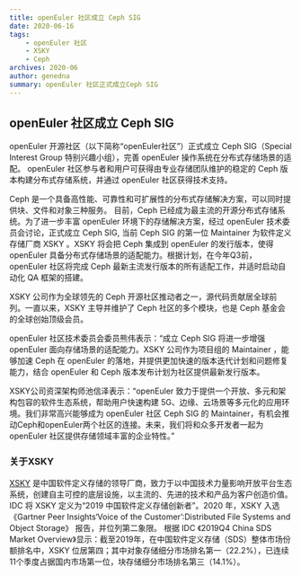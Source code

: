 ```yaml
---
title: openEuler 社区成立 Ceph SIG
date: 2020-06-16
tags:
    - openEuler 社区
    - XSKY
    - Ceph
archives: 2020-06
author: genedna
summary: openEuler 社区正式成立Ceph SIG
---
```


## openEuler 社区成立 Ceph SIG

openEuler 开源社区（以下简称“openEuler社区”）正式成立 Ceph SIG（Special Interest Group 特别兴趣小组），完善 openEuler 操作系统在分布式存储场景的适配。 openEuler 社区参与者和用户可获得由专业存储团队维护的稳定的 Ceph 版本构建分布式存储系统，并通过 openEuler 社区获得技术支持。

Ceph 是一个具备高性能、可靠性和可扩展性的分布式存储解决方案，可以同时提供块、文件和对象三种服务。 目前，Ceph 已经成为最主流的开源分布式存储系统。为了进一步丰富 openEuler 环境下的存储解决方案，经过 openEuler 技术委员会讨论，正式成立 Ceph SIG, 当前 Ceph SIG 的第一位 Maintainer 为软件定义存储厂商 XSKY 。XSKY 将会把 Ceph 集成到 openEuler 的发行版本，使得 openEuler 具备分布式存储场景的适配能力。根据计划，在今年Q3前，openEuler 社区将完成 Ceph 最新主流发行版本的所有适配工作，并适时启动自动化 QA 框架的搭建。

XSKY 公司作为全球领先的 Ceph 开源社区推动者之一，源代码贡献居全球前列。一直以来，XSKY 主导并维护了 Ceph 社区的多个模块，也是 Ceph 基金会的全球创始顶级会员。

openEuler 社区技术委员会委员熊伟表示：“成立 Ceph SIG 将进一步增强 openEuler 面向存储场景的适配能力。XSKY 公司作为项目组的 Maintainer ，能够加速 Ceph 在 openEuler 的落地，并提供更加快速的版本迭代计划和问题修复能力，结合 openEuler 和 Ceph 版本发布计划为社区提供最新发行版本。

XSKY公司资深架构师池信泽表示：“openEuler 致力于提供一个开放、多元和架构包容的软件生态系统，帮助用户快速构建 5G、边缘、云场景等多元化的应用环境。我们非常高兴能够成为 openEuler 社区 Ceph SIG 的 Maintainer，有机会推动Ceph和openEuler两个社区的连接。未来，我们将和众多开发者一起为 openEuler 社区提供存储领域丰富的企业特性。”

### 关于XSKY

[XSKY](https://www.xsky.com) 是中国软件定义存储的领导厂商，致力于以中国技术力量影响开放平台生态系统，创建自主可控的底层设施，以主流的、先进的技术和产品为客户创造价值。 IDC 将 XSKY 定义为“2019 中国软件定义存储创新者”。2020 年，XSKY 入选 《Gartner Peer Insights‘Voice of the Customer’:Distributed File Systems and Object Storage》 报告，并位列第二象限。 根据 IDC 《2019Q4 China SDS Market Overview》显示：截至2019年，在中国软件定义存储（SDS）整体市场份额排名中，XSKY 位居第四；其中对象存储细分市场排名第一（22.2%），已连续11个季度占据国内市场第一位，块存储细分市场排名第三（14.1%）。
